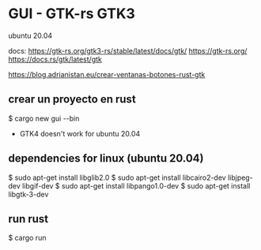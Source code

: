 # GUI - GTK-rs GTK3
ubuntu 20.04

docs: 
https://gtk-rs.org/gtk3-rs/stable/latest/docs/gtk/
https://gtk-rs.org/
https://docs.rs/gtk/latest/gtk

https://blog.adrianistan.eu/crear-ventanas-botones-rust-gtk

## crear un proyecto en rust
$ cargo new gui --bin

- GTK4 doesn't work for ubuntu 20.04

## dependencies for linux (ubuntu 20.04)
$ sudo apt-get install libglib2.0
$ sudo apt-get install libcairo2-dev libjpeg-dev libgif-dev
$ sudo apt-get install libpango1.0-dev 
$ sudo apt-get install libgtk-3-dev

## run rust
$ cargo run

